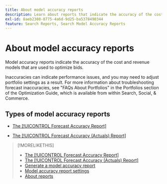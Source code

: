 ```yaml
---
title: About model accuracy reports
description: Learn about reports that indicate the accuracy of the cost and revenue models that are used to optimize bids.
exl-id: 8aeb2308-8775-4a6d-9d25-ba5378490344
feature: Search Reports, Search Model Accuracy Reports
---
```

# About model accuracy reports

Model accuracy reports indicate the accuracy of the cost and revenue models that are used to optimize bids.

Inaccuracies can indicate performance issues, and you may need to adjust portfolio settings as a result. For more information about troubleshooting forecast inaccuracies, see "FAQs About Portfolios" in the Portfolios section of the Optimization Guide, which is available from within Search, Social, & Commerce.<!-- verify convention for referencing Optimization Guide here -->

## Types of model accuracy reports

* [The [!UICONTROL Forecast Accuracy Report]](forecast-accuracy-report.md)

* [The [!UICONTROL Forecast Accuracy (Actuals) Report]](forecast-accuracy-actuals-report.md)

>[!MORELIKETHIS]
>
>* [The [!UICONTROL Forecast Accuracy Report]](forecast-accuracy-report.md)
>* [The [!UICONTROL Forecast Accuracy (Actuals) Report]](forecast-accuracy-actuals-report.md)
>* [Generate a model accuracy report](model-accuracy-report-generate.md)
>* [Model accuracy report settings](/help/search-social-commerce/reports/management/model-accuracy/model-accuracy-report-settings.md)
>* [About reports](/help/search-social-commerce/reports/report-about.md)
